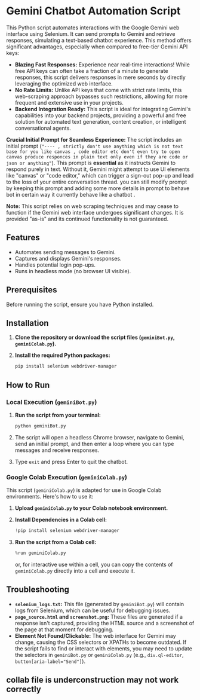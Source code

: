 # Gemini Chatbot Automation Script

This Python script automates interactions with the Google Gemini web interface using Selenium. It can send prompts to Gemini and retrieve responses, simulating a text-based chatbot experience. This method offers significant advantages, especially when compared to free-tier Gemini API keys:

*   **Blazing Fast Responses:** Experience near real-time interactions! While free API keys can often take a fraction of a minute to generate responses, this script delivers responses in mere seconds by directly leveraging the optimized web interface.
*   **No Rate Limits:** Unlike API keys that come with strict rate limits, this web-scraping approach bypasses such restrictions, allowing for more frequent and extensive use in your projects.
*   **Backend Integration Ready:** This script is ideal for integrating Gemini's capabilities into your backend projects, providing a powerful and free solution for automated text generation, content creation, or intelligent conversational agents.

**Crucial Initial Prompt for Seamless Experience:**
The script includes an initial prompt (`"---- , strictly don't use anything which is not text base for you like canvas , code editor etc don't even try to open canvas produce responces in plain text only even if they are code or json or anything"`). This prompt is **essential** as it instructs Gemini to respond purely in text. Without it, Gemini might attempt to use UI elements like "canvas" or "code editor," which can trigger a sign-out pop-up and lead to the loss of your entire conversation thread. you can still modify prompt by keeping this prompt and adding some more details in prompt to behave bot in certain way it currently behave like a chatbot . 

**Note:** This script relies on web scraping techniques and may cease to function if the Gemini web interface undergoes significant changes. It is provided "as-is" and its continued functionality is not guaranteed.

## Features

-   Automates sending messages to Gemini.
-   Captures and displays Gemini's responses.
-   Handles potential login pop-ups.
-   Runs in headless mode (no browser UI visible).

## Prerequisites

Before running the script, ensure you have Python installed.

## Installation

1.  **Clone the repository or download the script files (`geminiBot.py`, `geminiColab.py`).**

2.  **Install the required Python packages:**

    ```bash
    pip install selenium webdriver-manager
    ```

## How to Run

### Local Execution (`geminiBot.py`)

1.  **Run the script from your terminal:**

    ```bash
    python geminiBot.py
    ```

2.  The script will open a headless Chrome browser, navigate to Gemini, send an initial prompt, and then enter a loop where you can type messages and receive responses.
3.  Type `exit` and press Enter to quit the chatbot.

### Google Colab Execution (`geminiColab.py`)

This script (`geminiColab.py`) is adapted for use in Google Colab environments. Here's how to use it:

1.  **Upload `geminiColab.py` to your Colab notebook environment.**

2.  **Install Dependencies in a Colab cell:**
    ```python
    !pip install selenium webdriver-manager
    ```

3.  **Run the script from a Colab cell:**
    ```python
    %run geminiColab.py
    ```
    or, for interactive use within a cell, you can copy the contents of `geminiColab.py` directly into a cell and execute it.

## Troubleshooting

-   **`selenium_logs.txt`:** This file (generated by `geminiBot.py`) will contain logs from Selenium, which can be useful for debugging issues.
-   **`page_source.html` and `screenshot.png`:** These files are generated if a response isn't captured, providing the HTML source and a screenshot of the page at that moment for debugging.
-   **Element Not Found/Clickable:** The web interface for Gemini may change, causing the CSS selectors or XPATHs to become outdated. If the script fails to find or interact with elements, you may need to update the selectors in `geminiBot.py` or `geminiColab.py` (e.g., `div.ql-editor`, `button[aria-label="Send"]`).

## collab file is underconstruction may not work correctly   

